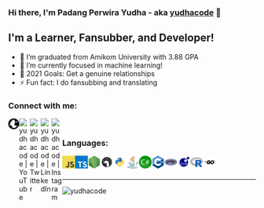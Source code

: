 ### Hi there, I'm Padang Perwira Yudha - aka [yudhacode][website] 👋

## I'm a Learner, Fansubber, and Developer!
- 🔭 I’m graduated from Amikom University with 3.88 GPA
- 🌱 I’m currently focused in machine learning!
- 🥅 2021 Goals: Get a genuine relationships
- ⚡ Fun fact: I do fansubbing and translating

### Connect with me:

[<img align="left" alt="padangperwira.yudha.github.io" width="22px" src="https://raw.githubusercontent.com/iconic/open-iconic/master/svg/globe.svg" />][website]
[<img align="left" alt="yudhacode | YouTube" width="22px" src="https://cdn.jsdelivr.net/npm/simple-icons@v3/icons/youtube.svg" />][youtube]
[<img align="left" alt="yudhacode | Twitter" width="22px" src="https://cdn.jsdelivr.net/npm/simple-icons@v3/icons/twitter.svg" />][twitter]
[<img align="left" alt="yudhacode | LinkedIn" width="22px" src="https://cdn.jsdelivr.net/npm/simple-icons@v3/icons/linkedin.svg" />][linkedin]
[<img align="left" alt="yudhacode | Instagram" width="22px" src="https://cdn.jsdelivr.net/npm/simple-icons@v3/icons/instagram.svg" />][instagram]

<br />

### Languages:
<img align="left" alt="JavaScript" width="26px" src="https://raw.githubusercontent.com/github/explore/80688e429a7d4ef2fca1e82350fe8e3517d3494d/topics/javascript/javascript.png" />
<img align="left" alt="Typescript" width="26px" src="https://raw.githubusercontent.com/github/explore/80688e429a7d4ef2fca1e82350fe8e3517d3494d/topics/typescript/typescript.png" />
<img align="left" alt="Node.js" width="26px" src="https://raw.githubusercontent.com/github/explore/80688e429a7d4ef2fca1e82350fe8e3517d3494d/topics/nodejs/nodejs.png" />
<img align="left" alt="Deno" width="26px" src="https://raw.githubusercontent.com/github/explore/361e2821e2dea67711cde99c9c40ed357061cf27/topics/deno/deno.png" />
<img align="left" alt="Python" width="26px" src="https://raw.githubusercontent.com/github/explore/80688e429a7d4ef2fca1e82350fe8e3517d3494d/topics/python/python.png" />
<img align="left" alt="Java" width="26px" src="https://raw.githubusercontent.com/github/explore/80688e429a7d4ef2fca1e82350fe8e3517d3494d/topics/java/java.png" />
<img align="left" alt="C#" width="26px" src="https://raw.githubusercontent.com/github/explore/80688e429a7d4ef2fca1e82350fe8e3517d3494d/topics/csharp/csharp.png" />
<img align="left" alt="C++" width="26px" src="https://raw.githubusercontent.com/github/explore/80688e429a7d4ef2fca1e82350fe8e3517d3494d/topics/cpp/cpp.png" />
<img align="left" alt="PHP" width="26px" src="https://raw.githubusercontent.com/github/explore/ccc16358ac4530c6a69b1b80c7223cd2744dea83/topics/php/php.png" />
<img align="left" alt="Lua" width="26px" src="https://raw.githubusercontent.com/github/explore/80688e429a7d4ef2fca1e82350fe8e3517d3494d/topics/lua/lua.png" />
<img align="left" alt="R" width="26px" src="https://raw.githubusercontent.com/github/explore/80688e429a7d4ef2fca1e82350fe8e3517d3494d/topics/r/r.png" />
<img align="left" alt="Go" width="26px" src="https://raw.githubusercontent.com/github/explore/80688e429a7d4ef2fca1e82350fe8e3517d3494d/topics/go/go.png" />
<br />
<br />

---

<img align="left" alt="yudhacode" src="https://github-readme-stats.vercel.app/api?username=pcpkomputer&show_icons=true&hide_border=true" />

[website]: https://padangperwirayudha.github.io
[twitter]: https://twitter.com/yudhacode
[youtube]: https://www.youtube.com/channel/UCT0BeT0oR_IhreiqfPsPluA
[instagram]: https://instagram.com/yudha.code
[linkedin]: https://www.linkedin.com/in/padang-perwira-yudha-3162bb1a5
